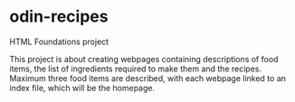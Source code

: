# odin-recipes
HTML Foundations project

This project is about creating webpages containing descriptions of food items, the list of ingredients required to make them and the recipes.
Maximum three food items are described, with each webpage linked to an index file, which will be the homepage.